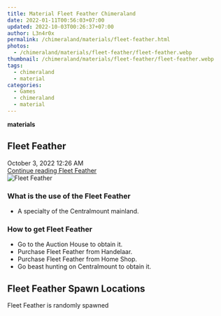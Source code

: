 ```yaml
---
title: Material Fleet Feather Chimeraland
date: 2022-01-11T00:56:03+07:00
updated: 2022-10-03T00:26:37+07:00
author: L3n4r0x
permalink: /chimeraland/materials/fleet-feather.html
photos:
  - /chimeraland/materials/fleet-feather/fleet-feather.webp
thumbnail: /chimeraland/materials/fleet-feather/fleet-feather.webp
tags:
  - chimeraland
  - material
categories:
  - Games
  - chimeraland
  - material
---
```


<link
  rel="stylesheet"
  href="https://rawcdn.githack.com/dimaslanjaka/Web-Manajemen/870a349/css/bootstrap-5-3-0-alpha3-wrapper.css"
/>
<section id="bootstrap-wrapper">
  <div data-bs-theme="dark">
    <div
      class="row g-0 border rounded overflow-hidden flex-md-row mb-4 shadow-sm position-relative bg-dark text-light"
    >
      <div class="col p-4 d-flex flex-column position-static">
        <strong class="d-inline-block mb-2 text-success">materials</strong>
        <h2 class="mb-0">Fleet Feather</h2>
        <div class="mb-1 text-muted">October 3, 2022 12:26 AM</div>
        <a
          href="/chimeraland/materials/fleet-feather.html"
          class="stretched-link d-none text-primary"
          >Continue reading Fleet Feather</a
        >
      </div>
      <div class="col-auto d-none d-md-block d-lg-block">
        <img
          src="https://www.webmanajemen.com/chimeraland/materials/fleet-feather/fleet-feather.webp"
          alt="Fleet Feather"
        />
      </div>
    </div>
    <div class="row">
      <div class="col-lg-6 col-12 mb-2">
        <div class="card">
          <div class="card-body">
            <h3 class="card-title">What is the use of the Fleet Feather</h3>
            <div class="card-text">
              <ul>
                <li>A specialty of the Centralmount mainland.</li>
              </ul>
            </div>
          </div>
        </div>
      </div>
      <div class="col-lg-6 col-12 mb-2">
        <div class="card">
          <div class="card-body">
            <h3 class="card-title">How to get Fleet Feather</h3>
            <div class="card-text">
              <ul>
                <li>Go to the Auction House to obtain it.</li>
                <li>Purchase Fleet Feather from Handelaar.</li>
                <li>Purchase Fleet Feather from Home Shop.</li>
                <li>Go beast hunting on Centralmount to obtain it.</li>
              </ul>
            </div>
          </div>
        </div>
      </div>
      <div class="col-12 mb-2">
        <h2>Fleet Feather Spawn Locations</h2>
        <p>Fleet Feather is randomly spawned</p>
      </div>
    </div>
  </div>
</section>